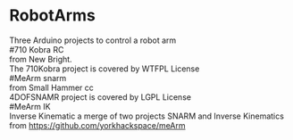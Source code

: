 # RobotArms<br>
Three Arduino projects to control a robot arm <br>
#710 Kobra RC <br>
from New Bright.<br>The 710Kobra project is covered by WTFPL License <br>
#MeArm snarm <br>
from Small Hammer cc <br> 4DOFSNAMR project is covered by LGPL License <br>
#MeArm IK <br>
Inverse Kinematic a merge of two projects SNARM and Inverse Kinematics from https://github.com/yorkhackspace/meArm <br>
